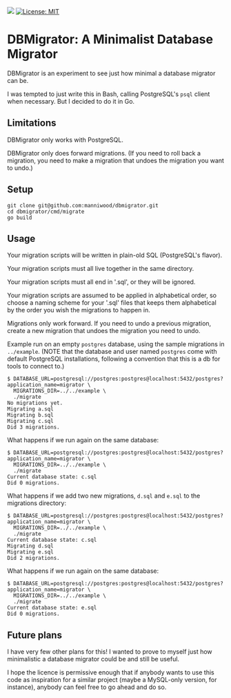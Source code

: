 [![](https://godoc.org/github.com/manniwood/dbmigrator?status.svg)](https://godoc.org/github.com/manniwood/dbmigrator)
[![License: MIT](https://img.shields.io/badge/License-MIT-yellow.svg)](https://opensource.org/licenses/MIT)

# DBMigrator: A Minimalist Database Migrator

DBMigrator is an experiment to see just how minimal a database migrator can be.

I was tempted to just write this in Bash, calling PostgreSQL's `psql` client
when necessary. But I decided to do it in Go.

## Limitations

DBMigrator only works with PostgreSQL.

DBMigrator only does forward migrations. (If you need to roll back a migration,
you need to make a migration that undoes the migration you want to undo.)

## Setup

```
git clone git@github.com:manniwood/dbmigrator.git
cd dbmigrator/cmd/migrate
go build
```

## Usage

Your migration scripts will be written in plain-old SQL (PostgreSQL's flavor).

Your migration scripts must all live together in the same directory.

Your migration scripts must all end in '.sql', or they will be ignored.

Your migration scripts are assumed to be applied in alphabetical order,
so choose a naming scheme for your '.sql' files that keeps them alphabetical
by the order you wish the migrations to happen in.

Migrations only work forward. If you need to undo a previous migration,
create a new migration that undoes the migration you need to undo.

Example run on an empty `postgres` database, using the sample migrations
in `../example`. (NOTE that the database and user
named `postgres` come with default PostgreSQL installations, following a
convention that this is a db for tools to connect to.)

```
$ DATABASE_URL=postgresql://postgres:postgres@localhost:5432/postgres?application_name=migrator \
  MIGRATIONS_DIR=../../example \
  ./migrate
No migrations yet.
Migrating a.sql
Migrating b.sql
Migrating c.sql
Did 3 migrations.
```
What happens if we run again on the same database:

```
$ DATABASE_URL=postgresql://postgres:postgres@localhost:5432/postgres?application_name=migrator \
  MIGRATIONS_DIR=../../example \
  ./migrate
Current database state: c.sql
Did 0 migrations.
```
What happens if we add two new migrations, `d.sql` and `e.sql` to the migrations directory:

```
$ DATABASE_URL=postgresql://postgres:postgres@localhost:5432/postgres?application_name=migrator \
  MIGRATIONS_DIR=../../example \
  ./migrate
Current database state: c.sql
Migrating d.sql
Migrating e.sql
Did 2 migrations.
```
What happens if we run again on the same database:

```
$ DATABASE_URL=postgresql://postgres:postgres@localhost:5432/postgres?application_name=migrator \
  MIGRATIONS_DIR=../../example \
  ./migrate
Current database state: e.sql
Did 0 migrations.
```
## Future plans

I have very few other plans for this! I wanted to prove to myself just how minimalistic
a database migrator could be and still be useful.

I hope the licence is permissive enough that if anybody wants to use this code as
inspiration for a similar project (maybe a MySQL-only version, for instance), anybody
can feel free to go ahead and do so.

